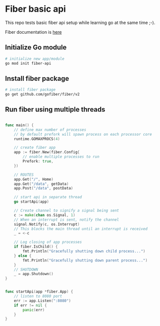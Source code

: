 # Fiber basic api

This repo tests basic fiber api setup while learning go at the same time ;-).

Fiber documentation is [here](https://docs.gofiber.io/)


## Initialize Go module

```bash
# initialize new app/module
go mod init fiber-api
```

## Install fiber package

```bash
# install fiber package
go get github.com/gofiber/fiber/v2
```

## Run fiber using multiple threads

```go

func main() {
	// define max number of processes
	// by default prefork will spawn process on each processor core
	runtime.GOMAXPROCS(4)

	// create fiber app
	app := fiber.New(fiber.Config{
		// enable multiple processes to run
		Prefork: true,
	})

	// ROUTES
	app.Get("/", Home)
	app.Get("/data", getData)
	app.Post("/data", postData)

	// start api in separate thread
	go startApi(app)

	// Create channel to signify a signal being sent
	c := make(chan os.Signal, 1)
	// When an interrupt is sent, notify the channel
	signal.Notify(c, os.Interrupt)
	// This blocks the main thread until an interrupt is received
	_ = <-c

	// Log closing of app processes
	if fiber.IsChild() {
		fmt.Println("Gracefully shutting down child process...")
	} else {
		fmt.Println("Gracefully shutting down parent process...")
	}
	// SHUTDOWN
	_ = app.Shutdown()
}


func startApi(app *fiber.App) {
	// listen to 8080 port
	err := app.Listen(":8080")
	if err != nil {
		panic(err)
	}
}

```